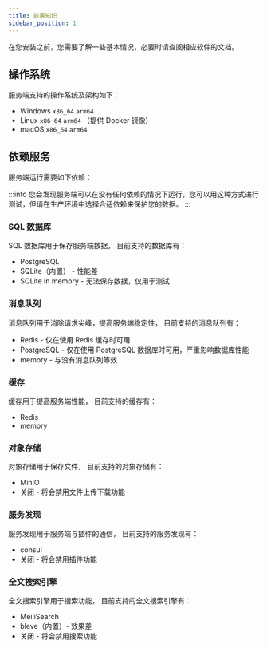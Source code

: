 ```yaml
---
title: 前置知识
sidebar_position: 1
---
```


在您安装之前，您需要了解一些基本情况，必要时请查阅相应软件的文档。

## 操作系统

服务端支持的操作系统及架构如下：

- Windows `x86_64` `arm64`
- Linux `x86_64` `arm64` （提供 Docker 镜像）
- macOS `x86_64` `arm64`

## 依赖服务

服务端运行需要如下依赖：

:::info
您会发现服务端可以在没有任何依赖的情况下运行，您可以用这种方式进行测试，但请在生产环境中选择合适依赖来保护您的数据。
:::

### SQL 数据库

SQL 数据库用于保存服务端数据，
目前支持的数据库有：

- PostgreSQL
- SQLite（内置） - 性能差
- SQLite in memory - 无法保存数据，仅用于测试

### 消息队列

消息队列用于消除请求尖峰，提高服务端稳定性，
目前支持的消息队列有：

- Redis - 仅在使用 Redis 缓存时可用
- PostgreSQL - 仅在使用 PostgreSQL 数据库时可用，严重影响数据库性能
- memory - 与没有消息队列等效

### 缓存

缓存用于提高服务端性能，
目前支持的缓存有：

- Redis
- memory

### 对象存储

对象存储用于保存文件，
目前支持的对象存储有：

- MinIO
- 关闭 - 将会禁用文件上传下载功能

### 服务发现

服务发现用于服务端与插件的通信，
目前支持的服务发现有：

- consul
- 关闭 - 将会禁用插件功能

### 全文搜索引擎

全文搜索引擎用于搜索功能，
目前支持的全文搜索引擎有：

- MeiliSearch
- bleve（内置）- 效果差
- 关闭 - 将会禁用搜索功能
